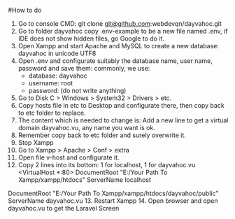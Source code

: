#How to do
1. Go to console CMD: git clone git@github.com:webdevqn/dayvahoc.git
2. Go to folder dayvahoc copy .env-example to be a new file named .env, if IDE does not show hidden files, go Google to do it.
3. Open Xampp and start Apache and MySQL to create a new database: dayvahoc in unicode UTF8
4. Open .env and configurate suitably the database name, user name, password and save them: commonly, we use:
    - database: dayvahoc
    - username: root
    - password: (do not write anything)
5. Go to Disk C > Windows > System32 > Drivers > etc.
6. Copy hosts file in etc to Desktop and configurate there, then copy back to etc folder to replace.
7. The content which is needed to change is: Add a new line to get a virtual domain dayvahoc.vu, any name you want is ok.
8. Remember copy back to etc folder and surely overwrite it.
9. Stop Xampp
10. Go to Xampp > Apache > Conf > extra 
11. Open file v-host and configurate it.
12. Copy 2 lines into its bottom: 1 for localhost, 1 for dayvahoc.vu
<VirtualHost *:80>
    DocumentRoot "E:/Your Path To Xampp/xampp/htdocs"
    ServerName localhost
</VirtualHost>
<VirtualHost *:80>
    DocumentRoot "E:/Your Path To Xampp/xampp/htdocs/dayvahoc/public"
    ServerName dayvahoc.vu
</VirtualHost>
13. Restart Xampp
14. Open browser and open dayvahoc.vu to get the Laravel Screen